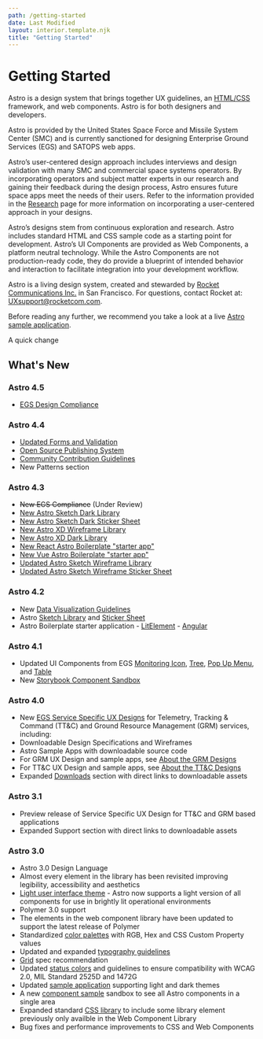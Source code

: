 ```yaml
---
path: /getting-started
date: Last Modified
layout: interior.template.njk
title: "Getting Started"
---
```


# Getting Started

Astro is a design system that brings together UX guidelines, an [HTML/CSS](/components/readme) framework, and web components. Astro is for both designers and developers.

Astro is provided by the United States Space Force and Missile System Center (SMC) and is currently sanctioned for designing Enterprise Ground Services (EGS) and SATOPS web apps.

Astro’s user-centered design approach includes interviews and design validation with many SMC and commercial space systems operators. By incorporating operators and subject matter experts in our research and gaining their feedback during the design process, Astro ensures future space apps meet the needs of their users. Refer to the information provided in the [Research](/design-process/research) page for more information on incorporating a user-centered approach in your designs.

Astro’s designs stem from continuous exploration and research. Astro includes standard HTML and CSS sample code as a starting point for development. Astro’s UI Components are provided as Web Components, a platform neutral technology. While the Astro Components are not production-ready code, they do provide a blueprint of intended behavior and interaction to facilitate integration into your development workflow.

Astro is a living design system, created and stewarded by [Rocket Communications Inc.](https://rocketcom.com/) in San Francisco. For questions, contact Rocket at: UXsupport@rocketcom.com.

Before reading any further, we recommend you take a look at a live [Astro sample application](https://sample-app.astrouxds.com/).

A quick change

## What's New

### Astro 4.5

- [EGS Design Compliance](/design-guidelines/compliance)

### Astro 4.4

- [Updated Forms and Validation](/patterns/forms-and-validation/)
- [Open Source Publishing System](https://github.com/RocketCommunicationsInc/astro-uxds)
- [Community Contribution Guidelines](/community/propose-a-change/)
- New Patterns section

### Astro 4.3

- ~~New EGS Compliance~~ (Under Review)
- [New Astro Sketch Dark Library](https://bitbucket.org/rocketcom/astro-design-resources/src/master/Sketch/)
- [New Astro Sketch Dark Sticker Sheet](https://bitbucket.org/rocketcom/astro-design-resources/src/master/Sketch/)
- [New Astro XD Wireframe Library](https://bitbucket.org/rocketcom/astro-design-resources/src/master/Adobe%20XD)
- [New Astro XD Dark Library](https://bitbucket.org/rocketcom/astro-design-resources/src/)
- [New React Astro Boilerplate "starter app"](https://bitbucket.org/rocketcom/astro-boilerplate-react/src)
- [New Vue Astro Boilerplate "starter app"](https://bitbucket.org/rocketcom/astro-boilerplate-vue/src/master/)
- [Updated Astro Sketch Wireframe Library](https://bitbucket.org/rocketcom/astro-design-resources/src/master/Sketch)
- [Updated Astro Sketch Wireframe Sticker Sheet](https://bitbucket.org/rocketcom/astro-design-resources/src/master/Sketch)

### Astro 4.2

- New [Data Visualization Guidelines](/patterns/data-visualization)
- Astro [Sketch Library](https://bitbucket.org/rocketcom/astro-design-resources/src/master/Sketch/Astro%204%20Wireframe%20Library.sketch) and [Sticker Sheet](https://bitbucket.org/rocketcom/astro-design-resources/src/master/Sketch/Astro%204%20Wireframe%20Sticker%20Sheet.sketch)
- Astro Boilerplate starter application - [LitElement](https://bitbucket.org/rocketcom/astro-boilerplate/src/master/) - [Angular](https://bitbucket.org/rocketcom/astro-boilerplate-angular/src/master/)

### Astro 4.1

- Updated UI Components from EGS [Monitoring Icon](/components/icons-and-symbols), [Tree](/components/tree), [Pop Up Menu](/components/pop-up), and [Table](/patterns/table)
- New [Storybook Component Sandbox](https://astro-components.netlify.com/)

### Astro 4.0

- New [EGS Service Specific UX Designs](/service-specific-ux-design) for Telemetry, Tracking & Command (TT&C) and Ground Resource Management (GRM) services, including:
- Downloadable Design Specifications and Wireframes
- Astro Sample Apps with downloadable source code
- For GRM UX Design and sample apps, see [About the GRM Designs](/grm-service-ux-design/about-the-grm-designs)
- For TT&C UX Design and sample apps, see [About the TT&C Designs](/ttc-service-ux-design/about-the-ttc-designs)
- Expanded [Downloads](/downloads) section with direct links to downloadable assets

### Astro 3.1

- Preview release of Service Specific UX Design for TT&C and GRM based applications
- Expanded Support section with direct links to downloadable assets

### Astro 3.0

- Astro 3.0 Design Language
- Almost every element in the library has been revisited improving legibility, accessibility and aesthetics
- [Light user interface theme](/design-guidelines/theme) - Astro now supports a light version of all components for use in brightly lit operational environments
- Polymer 3.0 support
- The elements in the web component library have been updated to support the latest release of Polymer
- Standardized [color palettes](/design-guidelines/color) with RGB, Hex and CSS Custom Property values
- Updated and expanded [typography guidelines](/design-guidelines/typography)
- [Grid](/design-guidelines/grid) spec recommendation
- Updated [status colors](/components/status-symbol) and guidelines to ensure compatibility with WCAG 2.0, MIL Standard 2525D and 1472G
- Updated [sample application](https://sample-app.astrouxds.com/) supporting light and dark themes
- A new [component sample](https://astro-components.netlify.com/) sandbox to see all Astro components in a single area
- Expanded standard [CSS library](https://bitbucket.org/rocketcom/astro-styles/src/master/) to include some library element previously only availble in the Web Component Library
- Bug fixes and performance improvements to CSS and Web Components
